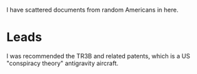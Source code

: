 I have scattered documents from random Americans in here.

# Leads

I was recommended the TR3B and related patents, which is a US "conspiracy theory" antigravity aircraft.